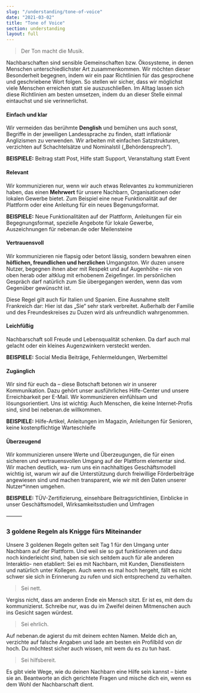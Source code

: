 ```yaml
---
slug: "/understanding/tone-of-voice"
date: "2021-03-02"
title: "Tone of Voice"
section: understanding
layout: full
---
```


<blockquote><p>Der Ton macht die Musik.</p></blockquote>
<p>Nachbarschaften sind sensible Gemeinschaften bzw. Ökosysteme, in denen Menschen unterschiedlichster Art zusammenkommen. Wir möchten dieser Besonderheit begegnen, indem wir ein paar Richtlinien für das gesprochene und geschriebene Wort folgen. So stellen wir sicher, dass wir möglichst viele Menschen erreichen statt sie auszuschließen. Im Alltag lassen sich diese Richtlinien am besten umsetzen, indem du an dieser Stelle einmal eintauchst und sie verinnerlichst.</p>

<h4 class="heading5">Einfach und klar</h4>
<p>Wir vermeiden das berühmte <strong>Denglish</strong> und bemühen uns auch sonst, Begriffe in der jeweiligen Landessprache zu finden, statt inflationär Anglizismen zu verwenden. Wir arbeiten mit einfachen Satzstrukturen, verzichten auf Schachtelsätze und Nominalstil („Behördensprech“).</p>
<p><strong>BEISPIELE:</strong> Beitrag statt Post, Hilfe statt Support, Veranstaltung statt Event</p>

<h4 class="heading5">Relevant</h4>
<p>Wir kommunizieren nur, wenn wir auch etwas Relevantes zu kommunizieren haben, das einen <strong>Mehrwert</strong> für unsere Nachbarn, Organisationen oder lokalen Gewerbe bietet. Zum Beispiel eine neue Funktionalität auf der Plattform oder eine Anleitung für ein neues Begenungsformat.</p>
<p><strong>BEISPIELE:</strong> Neue Funktionalitäten auf der Plattform, Anleitungen für ein Begegnungsformat, spezielle Angebote für lokale Gewerbe, Auszeichnungen für nebenan.de oder Meilensteine</p>

<h4 class="heading5">Vertrauensvoll</h4>
<p>Wir kommunizieren nie flapsig oder betont lässig, sondern bewahren einen <strong>höflichen, freundlichen und herzlichen</strong> Umgangston. Wir duzen unsere Nutzer, begegnen ihnen aber mit Respekt und auf Augenhöhe – nie von oben herab oder altklug mit erhobenem Zeigefinger. Im persönlichen Gespräch darf natürlich zum Sie übergegangen werden, wenn das vom Gegenüber gewünscht ist.</p>
<p>Diese Regel gilt auch für Italien und Spanien. Eine Ausnahme stellt Frankreich dar: Hier ist das „Sie“ sehr stark verbreitet. Außerhalb der Familie und des Freundeskreises zu Duzen wird als unfreundlich wahrgenommen.</p>

<h4 class="heading5">Leichfüßig</h4>
<p>Nachbarschaft soll Freude und Lebensqualität schenken. Da darf auch mal gelacht oder ein kleines Augenzwinkern versteckt werden.</p>
<p><strong>BEISPIELE:</strong> Social Media Beiträge, Fehlermeldungen, Werbemittel</p>

<h4 class="heading5">Zugänglich</h4>
<p>Wir sind für euch da – diese Botschaft betonen wir in unserer Kommunikation. Dazu gehört unser ausführliches Hilfe-Center und unsere Erreichbarkeit per E-Mail. Wir kommunizieren einfühlsam und lösungsorientiert. Uns ist wichtig: Auch Menschen, die keine Internet-Profis sind, sind bei nebenan.de willkommen.</p>
<p><strong>BEISPIELE:</strong> Hilfe-Artikel, Anleitungen im Magazin, Anleitungen für Senioren, keine kostenpflichtige Warteschleife</p>

<h4 class="heading5">Überzeugend</h4>
<p>Wir kommunizieren unsere Werte und Überzeugungen, die für einen sicheren und vertrauensvollen Umgang auf der Plattform elementar sind. Wir machen deutlich, wa- rum uns ein nachhaltiges Geschäftsmodell wichtig ist, warum wir auf die Unterstützung durch freiwillige Förderbeiträge angewiesen sind und machen transparent, wie wir mit den Daten unserer Nutzer*innen umgehen.</p>
<p><strong>BEISPIELE:</strong> TÜV-Zertifizierung, einsehbare Beitragsrichtlinien, Einblicke in unser Geschäftsmodell, Wirksamkeitsstudien und Umfragen</p>

———

<h3 class="heading4">3 goldene Regeln als Knigge fürs Miteinander</h3>
<p>Unsere 3 goldenen Regeln gelten seit Tag 1 für den Umgang unter Nachbarn auf der Plattform. Und weil sie so gut funktionieren und dazu noch kinderleicht sind, haben sie sich seitdem auch für alle anderen Interaktio- nen etabliert: Sei es mit Nachbarn, mit Kunden, Dienstleistern und natürlich unter Kollegen. Auch wenn es mal hoch hergeht, fällt es nicht schwer sie sich in Erinnerung zu rufen und sich entsprechend zu verhalten.</p>

<blockquote><p>Sei nett.</p></blockquote>
<p>Vergiss nicht, dass am anderen Ende ein Mensch sitzt. Er ist es, mit dem du kommunizierst. Schreibe nur, was du im Zweifel deinen Mitmenschen auch ins Gesicht sagen würdest.</p>

<blockquote><p>Sei ehrlich.</p></blockquote>
<p>Auf nebenan.de agierst du mit deinem echten Namen. Melde dich an, verzichte auf falsche Angaben und lade am besten ein Profilbild von dir hoch. Du möchtest sicher auch wissen, mit wem du es zu tun hast.</p>

<blockquote><p>Sei hilfsbereit.</p></blockquote>
<p>Es gibt viele Wege, wie du deinen Nachbarn eine Hilfe sein kannst – biete sie an. Beantworte an dich gerichtete Fragen und mische dich ein, wenn es dem Wohl der Nachbarschaft dient.</p>
